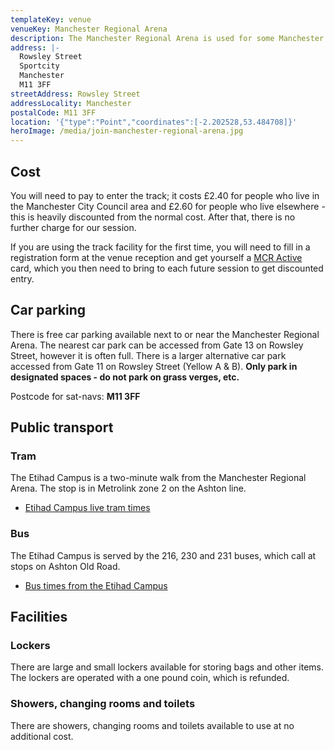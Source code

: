 ```yaml
---
templateKey: venue
venueKey: Manchester Regional Arena
description: The Manchester Regional Arena is used for some Manchester YMCA Harriers track training sessions
address: |-
  Rowsley Street
  Sportcity
  Manchester
  M11 3FF
streetAddress: Rowsley Street
addressLocality: Manchester
postalCode: M11 3FF
location: '{"type":"Point","coordinates":[-2.202528,53.484708]}'
heroImage: /media/join-manchester-regional-arena.jpg
---
```

## Cost

You will need to pay to enter the track; it costs £2.40 for people who live in 
the Manchester City Council area and £2.60 for people who live elsewhere - this 
is heavily discounted from the normal cost. After that, there is no further 
charge for our session.

If you are using the track facility for the first time, you will need to fill in
a registration form at the venue reception and get yourself a 
[MCR Active](https://mcractive.com) card, which you then need to bring to each 
future session to get discounted entry.

## Car parking

There is free car parking available next to or near the Manchester Regional 
Arena. The nearest car park can be accessed from Gate 13 on Rowsley Street, 
however it is often full. There is a larger alternative car park accessed from 
Gate 11 on Rowsley Street (Yellow A & B). **Only park in designated spaces - 
do not park on grass verges, etc.**

Postcode for sat-navs: **M11 3FF**

## Public transport

### Tram

The Etihad Campus is a two-minute walk from the Manchester Regional Arena. 
The stop is in Metrolink zone 2 on the Ashton line.

* [Etihad Campus live tram times](https://tfgm.com/public-transport/tram/stops/etihad-campus-tram)

### Bus

The Etihad Campus is served by the 216, 230 and 231 buses, which call at stops
on Ashton Old Road.

* [Bus times from the Etihad Campus](https://tfgm.com/public-transport/bus/stops/1800EB32531)

## Facilities

### Lockers

There are large and small lockers available for storing bags and other items.
The lockers are operated with a one pound coin, which is refunded.

### Showers, changing rooms and toilets

There are showers, changing rooms and toilets available to use at no additional
cost.
